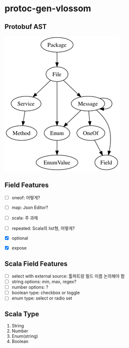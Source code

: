 # protoc-gen-vlossom

## Protobuf AST
![ast](./ast.png)

## Field Features
- [ ] oneof: 어떻게?
- [ ] map: Json Editor?
- [ ] scala: 주 과제
- [ ] repeated: Scala의 list형, 어떻게?
- [x] optional 
- [x] expose
 

## Scala Field Features
- [ ] select with external source: 툴파트랑 필드 이름 논의해야 함
- [ ] string options: min, max, regex?
- [ ] number options: ?
- [ ] boolean type: checkbox or toggle
- [ ] enum type: select or radio set

## Scala Type
1. String
2. Number
3. Enum(string)
4. Boolean
